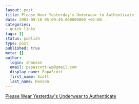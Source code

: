 ```yaml
---
layout: post
title: Please Wear Yesterday's Underwear to Authenticate
date: 2003-09-10 05:09:49.000000000 +02:00
categories:
- quick links
tags: []
status: publish
type: post
published: true
meta: {}
author:
  login: shanson
  email: papascott-wp@gmail.com
  display_name: PapaScott
  first_name: Scott
  last_name: Hanson
---
```

<p><a title="If they're in the wash, you're out of luck" href="http://www.docuverse.com/blog/donpark/2003/09/09.html#a872">Please Wear Yesterday's Underwear to Authenticate</a></p>
